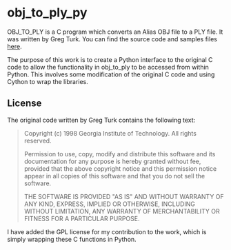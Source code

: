 # obj_to_ply_py

OBJ_TO_PLY is a C program which converts an Alias OBJ file to a PLY file. It was written by Greg Turk. You can find the source code and samples files [here](https://people.sc.fsu.edu/~jburkardt/c_src/obj_to_ply/obj_to_ply.html).

The purpose of this work is to create a Python interface to the original C code to allow the functionality in obj_to_ply to be accessed from within Python. This involves some modification of the original C code and using Cython to wrap the libraries.

## License

The original code written by Greg Turk contains the following text:

> Copyright (c) 1998 Georgia Institute of Technology. All rights reserved.
>
> Permission to use, copy, modify and distribute this software and its
> documentation for any purpose is hereby granted without fee, provided
> that the above copyright notice and this permission notice appear in
> all copies of this software and that you do not sell the software.
>
> THE SOFTWARE IS PROVIDED "AS IS" AND WITHOUT WARRANTY OF ANY KIND,
> EXPRESS, IMPLIED OR OTHERWISE, INCLUDING WITHOUT LIMITATION, ANY
> WARRANTY OF MERCHANTABILITY OR FITNESS FOR A PARTICULAR PURPOSE.

I have added the GPL license for my contribution to the work, which is simply wrapping these C functions in Python.
